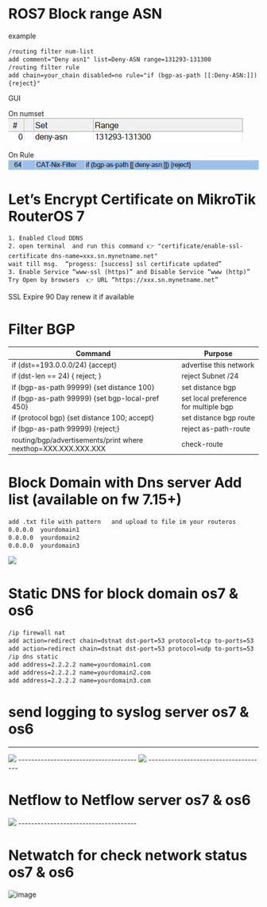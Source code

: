 
# ROS7  Block range ASN  

example 
```
/routing filter num-list
add comment="Deny asn1" list=Deny-ASN range=131293-131300
/routing filter rule
add chain=your_chain disabled=no rule="if (bgp-as-path [[:Deny-ASN:]]) {reject}"
```
GUI

On numset
<img src=s1.png />

On Rule
<img src=s2.png />

# Let’s Encrypt Certificate on MikroTik RouterOS 7
```
1. Enabled Cloud DDNS
2. open terminal  and run this command 👉 "certificate/enable-ssl-certificate dns-name=xxx.sn.mynetname.net"
wait till msg.  “progess: [success] ssl certificate updated”
3. Enable Service “www-ssl (https)” and Disable Service “www (http)”
Try Open by browsers  👉 URL “https://xxx.sn.mynetname.net”
```
SSL Expire 90 Day renew it if available


# Filter BGP

| Command | 	Purpose |
| --- | --- |
| if (dst==193.0.0.0/24) {accept} | advertise this network  |
| if (dst-len == 24) { reject; } | reject Subnet /24 |
| if (bgp-as-path 99999) {set distance 100} | set distance bgp |
| if (bgp-as-path 99999) {set bgp-local-pref 450} | set local preference for multiple bgp |
| if (protocol bgp) {set distance 100; accept} | set distance  bgp route |
| if (bgp-as-path 99999) {reject;} | reject as-path-route |
| routing/bgp/advertisements/print where nexthop=XXX.XXX.XXX.XXX | check-route |



# Block Domain with Dns server  Add list (available on fw 7.15+)
```
add .txt file with pattern   and upload to file im your routeros
0.0.0.0  yourdomain1
0.0.0.0  yourdomain2
0.0.0.0  yourdomain3
```
<img src= sc.png/>


# Static DNS for block domain os7 & os6
```
/ip firewall nat
add action=redirect chain=dstnat dst-port=53 protocol=tcp to-ports=53
add action=redirect chain=dstnat dst-port=53 protocol=udp to-ports=53
/ip dns static
add address=2.2.2.2 name=yourdomain1.com
add address=2.2.2.2 name=yourdomain2.com
add address=2.2.2.2 name=yourdomain3.com
```

# send logging to syslog server os7 & os6
-------------------------------------
<img src=log.png/>
-------------------------------------
<img src=log2.png/>
-------------------------------------

# Netflow to Netflow server os7 & os6

<img src=netflow.png/>
-------------------------------------

# Netwatch for check network status os7 & os6

![image](https://github.com/user-attachments/assets/260ad835-fca1-48a4-8433-69faba94d5e6)






